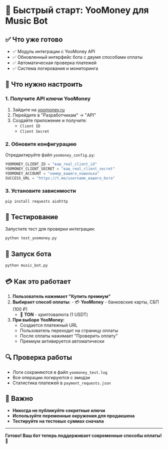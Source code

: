 # 🚀 Быстрый старт: YooMoney для Music Bot

## ✅ Что уже готово

- ✅ Модуль интеграции с YooMoney API
- ✅ Обновленный интерфейс бота с двумя способами оплаты
- ✅ Автоматическая проверка платежей
- ✅ Система логирования и мониторинга

## 🔧 Что нужно настроить

### 1. Получите API ключи YooMoney

1. Зайдите на [yoomoney.ru](https://yoomoney.ru)
2. Перейдите в "Разработчикам" → "API"
3. Создайте приложение и получите:
   - `Client ID`
   - `Client Secret`

### 2. Обновите конфигурацию

Отредактируйте файл `yoomoney_config.py`:

```python
YOOMONEY_CLIENT_ID = "ваш_real_client_id"
YOOMONEY_CLIENT_SECRET = "ваш_real_client_secret"
YOOMONEY_ACCOUNT = "номер_вашего_кошелька"
SUCCESS_URL = "https://t.me/username_вашего_бота"
```

### 3. Установите зависимости

```bash
pip install requests aiohttp
```

## 🧪 Тестирование

Запустите тест для проверки интеграции:

```bash
python test_yoomoney.py
```

## 🚀 Запуск бота

```bash
python music_bot.py
```

## 💳 Как это работает

1. **Пользователь нажимает "Купить премиум"**
2. **Выбирает способ оплаты:**
        - 💳 **YooMoney** - банковские карты, СБП (100 ₽)
   - 💎 **TON** - криптовалюта (1 USDT)
3. **При выборе YooMoney:**
   - Создается платежный URL
   - Пользователь переходит на страницу оплаты
   - После оплаты нажимает "Проверить оплату"
   - Премиум активируется автоматически

## 🔍 Проверка работы

- Логи сохраняются в файл `yoomoney_test.log`
- Все операции логируются с эмодзи
- Статистика платежей в `payment_requests.json`

## 🚨 Важно

- **Никогда не публикуйте секретные ключи**
- **Используйте переменные окружения для продакшена**
- **Тестируйте на тестовых суммах сначала**

---

**Готово! Ваш бот теперь поддерживает современные способы оплаты! 🎉**

